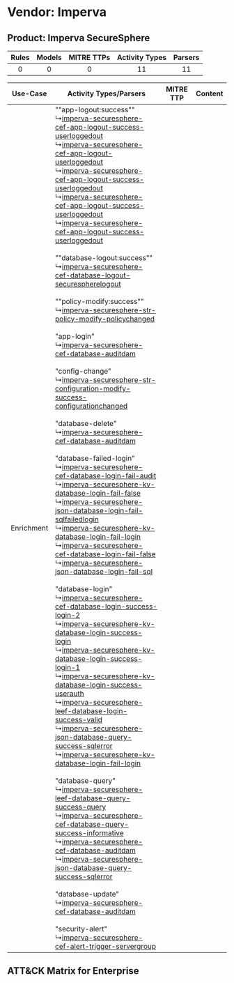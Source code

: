 Vendor: Imperva
===============
Product: Imperva SecureSphere
-----------------------------
| Rules | Models | MITRE TTPs | Activity Types | Parsers |
|:-----:|:------:|:----------:|:--------------:|:-------:|
|   0   |   0    |     0      |       11       |   11    |

|  Use-Case  | Activity Types/Parsers    | MITRE TTP | Content    |
|:----------:| ---- | --------- | ---- |
| Enrichment |  ""app-logout:success""<br> ↳[imperva-securesphere-cef-app-logout-success-userloggedout](Ps/pC_impervasecurespherecefapplogoutsuccessuserloggedout.md)<br> ↳[imperva-securesphere-cef-app-logout-userloggedout](Ps/pC_impervasecurespherecefapplogoutuserloggedout.md)<br> ↳[imperva-securesphere-cef-app-logout-success-userloggedout](Ps/pC_impervasecurespherecefapplogoutsuccessuserloggedout.md)<br> ↳[imperva-securesphere-cef-app-logout-success-userloggedout](Ps/pC_impervasecurespherecefapplogoutsuccessuserloggedout.md)<br> ↳[imperva-securesphere-cef-app-logout-success-userloggedout](Ps/pC_impervasecurespherecefapplogoutsuccessuserloggedout.md)<br><br> ""database-logout:success""<br> ↳[imperva-securesphere-cef-database-logout-securespherelogout](Ps/pC_impervasecurespherecefdatabaselogoutsecurespherelogout.md)<br><br> ""policy-modify:success""<br> ↳[imperva-securesphere-str-policy-modify-policychanged](Ps/pC_impervasecurespherestrpolicymodifypolicychanged.md)<br><br> "app-login"<br> ↳[imperva-securesphere-cef-database-auditdam](Ps/pC_impervasecurespherecefdatabaseauditdam.md)<br><br> "config-change"<br> ↳[imperva-securesphere-str-configuration-modify-success-configurationchanged](Ps/pC_impervasecurespherestrconfigurationmodifysuccessconfigurationchanged.md)<br><br> "database-delete"<br> ↳[imperva-securesphere-cef-database-auditdam](Ps/pC_impervasecurespherecefdatabaseauditdam.md)<br><br> "database-failed-login"<br> ↳[imperva-securesphere-cef-database-login-fail-audit](Ps/pC_impervasecurespherecefdatabaseloginfailaudit.md)<br> ↳[imperva-securesphere-kv-database-login-fail-false](Ps/pC_impervasecurespherekvdatabaseloginfailfalse.md)<br> ↳[imperva-securesphere-json-database-login-fail-sqlfailedlogin](Ps/pC_impervasecurespherejsondatabaseloginfailsqlfailedlogin.md)<br> ↳[imperva-securesphere-kv-database-login-fail-login](Ps/pC_impervasecurespherekvdatabaseloginfaillogin.md)<br> ↳[imperva-securesphere-cef-database-login-fail-false](Ps/pC_impervasecurespherecefdatabaseloginfailfalse.md)<br> ↳[imperva-securesphere-json-database-login-fail-sql](Ps/pC_impervasecurespherejsondatabaseloginfailsql.md)<br><br> "database-login"<br> ↳[imperva-securesphere-cef-database-login-success-login-2](Ps/pC_impervasecurespherecefdatabaseloginsuccesslogin2.md)<br> ↳[imperva-securesphere-kv-database-login-success-login](Ps/pC_impervasecurespherekvdatabaseloginsuccesslogin.md)<br> ↳[imperva-securesphere-kv-database-login-success-login-1](Ps/pC_impervasecurespherekvdatabaseloginsuccesslogin1.md)<br> ↳[imperva-securesphere-kv-database-login-success-userauth](Ps/pC_impervasecurespherekvdatabaseloginsuccessuserauth.md)<br> ↳[imperva-securesphere-leef-database-login-success-valid](Ps/pC_impervasecuresphereleefdatabaseloginsuccessvalid.md)<br> ↳[imperva-securesphere-json-database-query-success-sqlerror](Ps/pC_impervasecurespherejsondatabasequerysuccesssqlerror.md)<br> ↳[imperva-securesphere-kv-database-login-fail-login](Ps/pC_impervasecurespherekvdatabaseloginfaillogin.md)<br><br> "database-query"<br> ↳[imperva-securesphere-leef-database-query-success-query](Ps/pC_impervasecuresphereleefdatabasequerysuccessquery.md)<br> ↳[imperva-securesphere-cef-database-query-success-informative](Ps/pC_impervasecurespherecefdatabasequerysuccessinformative.md)<br> ↳[imperva-securesphere-cef-database-auditdam](Ps/pC_impervasecurespherecefdatabaseauditdam.md)<br> ↳[imperva-securesphere-json-database-query-success-sqlerror](Ps/pC_impervasecurespherejsondatabasequerysuccesssqlerror.md)<br><br> "database-update"<br> ↳[imperva-securesphere-cef-database-auditdam](Ps/pC_impervasecurespherecefdatabaseauditdam.md)<br><br> "security-alert"<br> ↳[imperva-securesphere-cef-alert-trigger-servergroup](Ps/pC_impervasecurespherecefalerttriggerservergroup.md)<br> |    | [](RM/r_m_imperva_imperva_securesphere_Enrichment.md) |

ATT&CK Matrix for Enterprise
----------------------------
